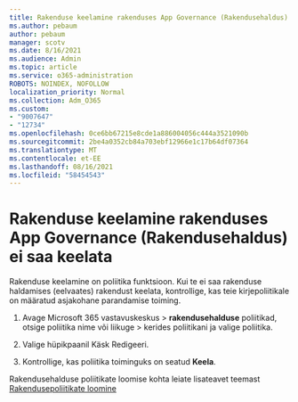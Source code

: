 ```yaml
---
title: Rakenduse keelamine rakenduses App Governance (Rakendusehaldus) ei saa keelata
ms.author: pebaum
author: pebaum
manager: scotv
ms.date: 8/16/2021
ms.audience: Admin
ms.topic: article
ms.service: o365-administration
ROBOTS: NOINDEX, NOFOLLOW
localization_priority: Normal
ms.collection: Adm_O365
ms.custom:
- "9007647"
- "12734"
ms.openlocfilehash: 0ce6bb67215e8cde1a886004056c444a3521090b
ms.sourcegitcommit: 2be4a0352cb84a703ebf12966e1c17b64df07364
ms.translationtype: MT
ms.contentlocale: et-EE
ms.lasthandoff: 08/16/2021
ms.locfileid: "58454543"
---
```

# <a name="unable-to-disable-an-app-in-app-governance"></a>Rakenduse keelamine rakenduses App Governance (Rakendusehaldus) ei saa keelata

Rakenduse keelamine on poliitika funktsioon. Kui te ei saa rakenduse haldamises (eelvaates) rakendust keelata, kontrollige, kas teie kirjepoliitikale on määratud asjakohane parandamise toiming. 

1. Avage Microsoft 365 vastavuskeskus > **rakendusehalduse** poliitikad, otsige poliitika nime või liikuge  >  kerides poliitikani ja valige poliitika.

1. Valige  hüpikpaanil Käsk Redigeeri.

1. Kontrollige, kas poliitika toiminguks on seatud **Keela**.

Rakendusehalduse poliitikate loomise kohta leiate lisateavet teemast [Rakendusepoliitikate loomine](https://docs.microsoft.com/microsoft-365/compliance/app-governance-app-policies-create)
